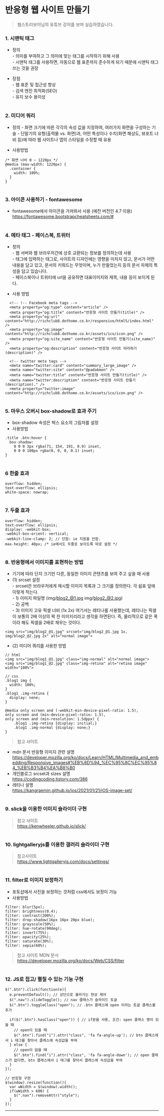 # 반응형 웹 사이트 만들기  
> 웹스토리보이님의 유튜브 강의를 보며 실습하였습니다. 

### 1. 시맨틱 태그
- 정의   
\- 의미를 부여하고 그 의미에 맞는 태그를 시작하기 위해 사용  
\- 시맨틱 태그를 사용하면, 자동으로 웹 표준까지 준수하게 되기 때문에 시맨틱 태그 쓰는 것을 권장  

- 장점    
\- 웹 표준 및 접근성 향상   
\- 검색 엔진 최적화(SEO)  
\- 유지 보수 용이성 
#  
### 2. 미디어 쿼리 
- 정의
\- 화면 크기에 따른 각각의 속성 값을 지정하여, 여러가지 화면을 구성하는 기술
\- 단말기의 유형(출력물 vs. 화면)과, 어떤 특성이나 수치(화면 해상도, 뷰포트 너비 등)에 따라 웹 사이트나 앱의 스타일을 수정할 때 유용 

- 사용방법 
```
/* 화면 너비 0 ~ 1220px */
@media (max-width: 1220px) {
  .container {
    width: 100%;
  }
}
```
#
### 3. 아이콘 사용하기 - fontawesome  
- fontawesome에서 아이콘을 가져와서 사용 (예전 버전인 4.7 이용)  
https://fontawesome.bootstrapcheatsheets.com/#  
#
### 4. 메타 태그 - 페이스북, 트위터 
- 정의  
\- 웹 서버와 웹 브라우저간에 상호 교환되는 정보를 정의하는데 사용  
\- <head> 태그에 입력하는 태그로, 사이트의 디자인에는 영향을 미치지 않고, 문서가 어떤 내용을 담고 있고, 문서의 키워드는 무엇이며, 누가 만들었는지 등의 문서 자체의 특성을 담고 있습니다.   
\- 페이스북이나 트위터에 url을 공유하면 대표이미지와 제목, 내용 등이 보이게 된다. 

- 사용 방법  
```
  <!-- !-- Facebook meta tags -->
  <meta property="og:type" content="article" />
  <meta property="og:title" content="반응형 사이트 만들기(title)" />
  <meta property="og:url" content="http://richclub8.dothome.co.kr/responsive/html5/index.html" />
  <meta property="og:image" content="http://richclub8.dothome.co.kr/assets/ico/icon.png" />
  <meta property="og:site_name" content="반응형 사이트 만들기(site_name)" />
  <meta property="og:description" content="반응형 사이트 따라하기(description)" />

  <!-- twitter meta tags -->
  <meta name="twitter:card" content="summary_large_image" />
  <meta name="twitter:site" content="@padakmon" />
  <meta name="twitter:title" content="반응형 사이트 만들기(title)" />
  <meta name="twitter:description" content="반응형 사이트 만들기(description)." />
  <meta property="twitter:image" content="http://richclub8.dothome.co.kr/assets/ico/icon.png" />
```
#
### 5. 마우스 오버시 box-shadow로 효과 주기
- box-shadow 속성은 박스 요소의 그림자를 설정  
- 사용방법  
```
.title .btn:hover {
  box-shadow: 
    0 0 0 3px rgba(71, 154, 191, 0.9) inset,
    0 0 0 100px rgba(0, 0, 0, 0.1) inset;
}
``` 
#
### 6 한줄 효과  
```
overflow: hidden;
text-overflow: ellipsis;
white-space: nowrap;
```
#
### 7. 두줄 효과
```
overflow: hidden;
text-overflow: ellipsis;
display: -webkit-box;
-webkit-box-orient: vertical;
-webkit-line-clamp: 2; // 단점: ie 지원을 안함. 
max-height: 40px; /* ie에서도 두줄로 보이도록 따로 설정 */ 
```
#
### 8. 반응형에서 이미지를 표현하는 방법  
- 기기에 따라 단지 크기만 다른, 동일한 이미지 콘텐츠를 보여 주고 싶을 때 사용  
- (1) srcset 설정  
\- srcset은 브라우저에게 제시할 이미지 목록과 그 크기를 정의한다. 각 쉼표 앞에 이렇게 적는다.  
\- 1) 이미지 파일명 (img/blog2_@1.jpg img/blog2_@2.jpg)  
\- 2) 공백  
\- 3) 이미지 고유 픽셀 너비 (1x 2x) 
  여기서는 레티나를 사용했는데, 레티나는 픽셀이 보통의 2배 이상의 꽉 찬 이미지리라고 생각을 하면된다. 
  즉, 물리적으로 같은 폭이라 해도 픽셀을 2배로 채우는 것이다. 
  
``` 
<img src="img/blog2_@1.jpg" srcset="img/blog2_@1.jpg 1x, img/blog2_@2.jpg 2x" alt="normal image">
```
- (2) 미디어 쿼리를 사용한 방법 

```
// html
<img src="img/blog1_@1.jpg" class="img-normal" alt="normal image">
<img src="img/blog1_@2.jpg" class="img-retina" alt="retina image" width="100%">

// css
.blog1 img {
  width: 100%;
}
.blog1 .img-retina {
  display: none;
}

@media only screen and (-webkit-min-device-pixel-ratio: 1.5),
only screen and (min-device-pixel-ratio: 1.5),
only screen and (min-resolution: 1.5dppx) {
    .blog1 .img-retina {display: initial;}
    .blog1 .img-normal {display: none;}
}

```
  
> 참고 사이트 
- mdn 문서 반응형 이미지 관련 설명   
https://developer.mozilla.org/ko/docs/Learn/HTML/Multimedia_and_embedding/Responsive_images#%EB%8D%94_%EC%95%8C%EC%95%84_%EB%B3%B4%EA%B8%B0  
- 개인블로그 srcset과 sizes 설명  
https://codingcoding.tistory.com/386  
- 레티나 설명  
https://kangraemin.github.io/ios/2021/01/21/iOS-image-set/
  
#
### 9. slick을 이용한 이미지 슬라이더 구현 
> 참고 사이트   
https://kenwheeler.github.io/slick/  
#
### 10. lightgalleryjs를 이용한 갤러리 슬라이더 구현
> 참고사이트   
https://www.lightgalleryjs.com/docs/settings/  
#
### 11. filter로 이미지 보정하기 
- 포토샵에서 사진을 보정하는 것처럼 css에서도 보정이 가능
- 사용방법
```
filter: blur(5px);
filter: brightness(0.4);
filter: contrast(200%);
filter: drop-shadow(16px 16px 20px blue);
filter: grayscale(50%);
filter: hue-rotate(90deg);
filter: invert(75%);
filter: opacity(25%);
filter: saturate(30%);
filter: sepia(60%);
```
> 참고 사이트 MDN 문서  
https://developer.mozilla.org/ko/docs/Web/CSS/filter
#
### 12. JS로 접고/ 펼칠 수 있는 기능 구현 
```
$(".btn").click(function(e){
  e.preventDefault(); // 상단으로 올라가는 현상 제어
  $(".nav").slideToggle(); // nav 클래스가 슬라이드 토글
  $(".btn").toggleClass("open"); // .btn 클래스에 open 이라는 토글 클래스를 추가

  if($(".btn").hasClass("open")) { // if문을 사용, 조건: open 클래스 명이 있을 때
    // open이 있을 때
    $(".btn").find("i").attr("class", 'fa fa-angle-up'); // btn 클래스에서 i 태그를 찾아서 클래스에 속성값을 부여
  } else {
    // open이 없을 때
    $(".btn").find("i").attr("class", 'fa fa-angle-down'); // open 클래스가 없다면, btn 클래스에서 i 태그를 찾아서 클래스에 속성값을 부여
  }
});

// 반응형 구현 
$(window).resize(function(){ 
  var wWidth = $(window).width();
  if(wWidth > 600) {
    $(".nav").removeAttr("style");
  }
});  
```
---  
  
  

